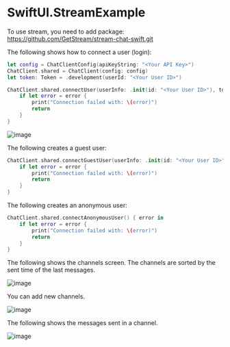 # SwiftUI.StreamExample

To use stream, you need to add package: https://github.com/GetStream/stream-chat-swift.git

The following shows how to connect a user (login):

```Swift
let config = ChatClientConfig(apiKeyString: "<Your API Key>")
ChatClient.shared = ChatClient(config: config)
let token: Token = .development(userId: "<Your User ID>")

ChatClient.shared.connectUser(userInfo: .init(id: "<Your User ID>"), token: token) { error in 
    if let error = error { 
        print("Connection failed with: \(error)")
        return
    }
}
```

![image](https://user-images.githubusercontent.com/15805568/147377108-5b931b85-d017-464c-bad8-d1e27fded47a.png)

The following creates a guest user:

```Swift
ChatClient.shared.connectGuestUser(userInfo: .init(id: "<Your User ID>")) { error in 
    if let error = error { 
        print("Connection failed with: \(error)")
        return
    }
}
```

The following creates an anonymous user:

```Swift
ChatClient.shared.connectAnonymousUser() { error in
    if let error = error { 
        print("Connection failed with: \(error)")
        return
    }
}
```

The following shows the channels screen. The channels are sorted by the sent time of the last messages.

![image](https://user-images.githubusercontent.com/15805568/147377889-af9bd6f7-7534-4e49-b523-3a70616e6407.png)

You can add new channels.

![image](https://user-images.githubusercontent.com/15805568/147377907-d1b7605b-87e0-4297-95af-8a52c308e3a1.png)

The following shows the messages sent in a channel.

![image](https://user-images.githubusercontent.com/15805568/147377922-7ac07337-0d01-4da1-88fd-7b4df9ab70a2.png)
